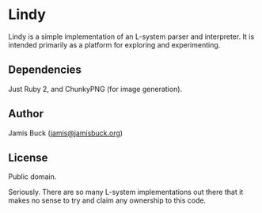 # Lindy

Lindy is a simple implementation of an L-system parser and interpreter. It is intended primarily as a platform for exploring and experimenting.

## Dependencies

Just Ruby 2, and ChunkyPNG (for image generation).

## Author

Jamis Buck (jamis@jamisbuck.org)

## License

Public domain.

Seriously. There are so many L-system implementations out there that it makes no sense to try and claim any ownership to this code.
